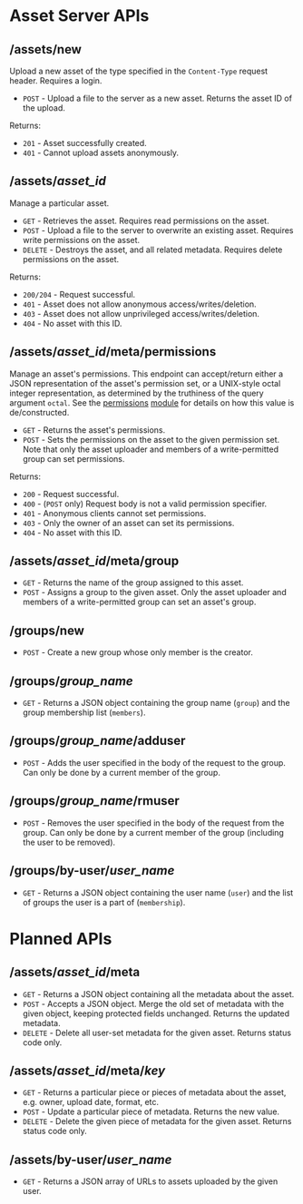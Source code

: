 ﻿Asset Server APIs
=================

/assets/new
-----------

Upload a new asset of the type specified in the `Content-Type` request header. Requires a login.

* `POST` - Upload a file to the server as a new asset. Returns the asset ID of the upload.

Returns:

* `201` - Asset successfully created.
* `401` - Cannot upload assets anonymously.

/assets/*asset_id*
------------------

Manage a particular asset.

* `GET` - Retrieves the asset. Requires read permissions on the asset.
* `POST` - Upload a file to the server to overwrite an existing asset. Requires write permissions on the asset.
* `DELETE` - Destroys the asset, and all related metadata. Requires delete permissions on the asset.

Returns:

* `200/204` - Request successful.
* `401` - Asset does not allow anonymous access/writes/deletion.
* `403` - Asset does not allow unprivileged access/writes/deletion.
* `404` - No asset with this ID.

/assets/*asset_id*/meta/permissions
-----------------------------------

Manage an asset's permissions. This endpoint can accept/return either a JSON representation of the asset's permission set, or a UNIX-style octal integer representation, as determined by the truthiness of the query argument `octal`. See the [permissions](../src/perms.js#L5) [module](../src/perms.js#L54) for details on how this value is de/constructed.

* `GET` - Returns the asset's permissions.
* `POST` - Sets the permissions on the asset to the given permission set. Note that only the asset uploader and members of a write-permitted group can set permissions.

Returns:

* `200` - Request successful.
* `400` - (`POST` only) Request body is not a valid permission specifier.
* `401` - Anonymous clients cannot set permissions.
* `403` - Only the owner of an asset can set its permissions.
* `404` - No asset with this ID.

/assets/*asset_id*/meta/group
-----------------------------

* `GET` - Returns the name of the group assigned to this asset.
* `POST` - Assigns a group to the given asset. Only the asset uploader and members of a write-permitted group can set an asset's group.

/groups/new
-----------

* `POST` - Create a new group whose only member is the creator.

/groups/*group_name*
--------------------

* `GET` - Returns a JSON object containing the group name (`group`) and the group membership list (`members`).

/groups/*group_name*/adduser
----------------------------

* `POST` - Adds the user specified in the body of the request to the group. Can only be done by a current member of the group.

/groups/*group_name*/rmuser
----------------------------

* `POST` - Removes the user specified in the body of the request from the group. Can only be done by a current member of the group (including the user to be removed).

/groups/by-user/*user_name*
---------------------------

* `GET` - Returns a JSON object containing the user name (`user`) and the list of groups the user is a part of (`membership`).


Planned APIs
============

/assets/*asset_id*/meta
-------------------------

* `GET` - Returns a JSON object containing all the metadata about the asset.
* `POST` - Accepts a JSON object. Merge the old set of metadata with the given object, keeping protected fields unchanged. Returns the updated metadata.
* `DELETE` - Delete all user-set metadata for the given asset. Returns status code only.

/assets/*asset_id*/meta/*key*
-----------------------------

* `GET` - Returns a particular piece or pieces of metadata about the asset, e.g. owner, upload date, format, etc.
* `POST` - Update a particular piece of metadata. Returns the new value.
* `DELETE` - Delete the given piece of metadata for the given asset. Returns status code only.

/assets/by-user/*user_name*
---------------------------

* `GET` - Returns a JSON array of URLs to assets uploaded by the given user.
